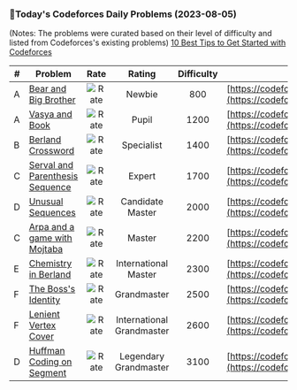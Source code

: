 ### 🌟Today's Codeforces Daily Problems (2023-08-05)
(Notes: The problems were curated based on their level of difficulty and listed from Codeforces's existing problems)
[10 Best Tips to Get Started with Codeforces](https://github.com/ika9810/Codeforces-Daily-Problems/blob/main/10%20Best%20Tips%20to%20Get%20Started%20with%20Codeforces.md)

| # | Problem | Rate| Rating | Difficulty | Contest |
|---| ----- | :--------: | :----------: | :----------: | ---------- |
|A|[Bear and Big Brother](https://codeforces.com/contest/791/problem/A)|![Rate](https://img.shields.io/badge/Newbie-800-lightgrey)|Newbie|800|[https://codeforces.com/contest/791](https://codeforces.com/contest/791)|
|A|[Vasya and Book](https://codeforces.com/contest/1082/problem/A)|![Rate](https://img.shields.io/badge/Pupil-1200-brightgreen)|Pupil|1200|[https://codeforces.com/contest/1082](https://codeforces.com/contest/1082)|
|B|[Berland Crossword](https://codeforces.com/contest/1494/problem/B)|![Rate](https://img.shields.io/badge/Specialist-1400-9cf)|Specialist|1400|[https://codeforces.com/contest/1494](https://codeforces.com/contest/1494)|
|C|[Serval and Parenthesis Sequence](https://codeforces.com/contest/1153/problem/C)|![Rate](https://img.shields.io/badge/Expert-1700-blue)|Expert|1700|[https://codeforces.com/contest/1153](https://codeforces.com/contest/1153)|
|D|[Unusual Sequences](https://codeforces.com/contest/900/problem/D)|![Rate](https://img.shields.io/badge/Candidate%20Master-2000-blueviolet)|Candidate Master|2000|[https://codeforces.com/contest/900](https://codeforces.com/contest/900)|
|C|[Arpa and a game with Mojtaba](https://codeforces.com/contest/850/problem/C)|![Rate](https://img.shields.io/badge/Master-2200-orange)|Master|2200|[https://codeforces.com/contest/850](https://codeforces.com/contest/850)|
|E|[Chemistry in Berland](https://codeforces.com/contest/846/problem/E)|![Rate](https://img.shields.io/badge/International%20Master-2300-orange)|International Master|2300|[https://codeforces.com/contest/846](https://codeforces.com/contest/846)|
|F|[The Boss's Identity](https://codeforces.com/contest/1847/problem/F)|![Rate](https://img.shields.io/badge/Grandmaster-2500-red)|Grandmaster|2500|[https://codeforces.com/contest/1847](https://codeforces.com/contest/1847)|
|F|[Lenient Vertex Cover](https://codeforces.com/contest/1680/problem/F)|![Rate](https://img.shields.io/badge/International%20Grandmaster-2600-red)|International Grandmaster|2600|[https://codeforces.com/contest/1680](https://codeforces.com/contest/1680)|
|D|[Huffman Coding on Segment](https://codeforces.com/contest/700/problem/D)|![Rate](https://img.shields.io/badge/Legendary%20Grandmaster-3100-red)|Legendary Grandmaster|3100|[https://codeforces.com/contest/700](https://codeforces.com/contest/700)|
